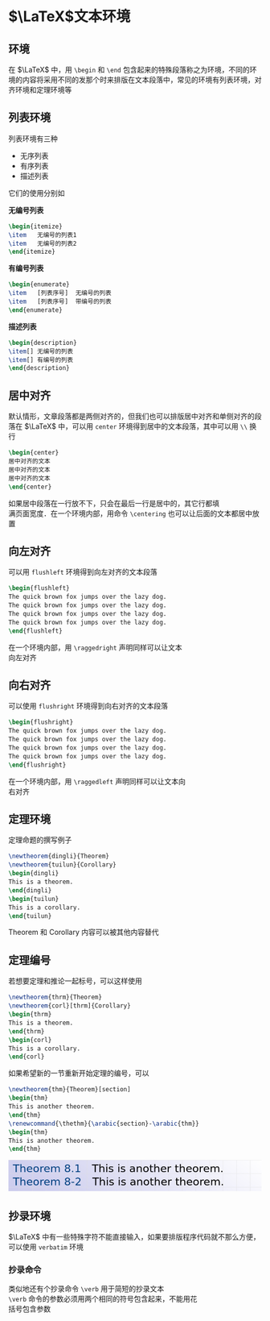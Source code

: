 # $\LaTeX$文本环境
## 环境
在 $\LaTeX$ 中，用 `\begin` 和 `\end` 包含起来的特殊段落称之为环境，不同的环境的内容将采用不同的发那个时来排版在文本段落中，常见的环境有列表环境，对齐环境和定理环境等

## 列表环境
列表环境有三种
+ 无序列表
+ 有序列表
+ 描述列表

它们的使用分别如   

**无编号列表**
```tex
\begin{itemize}
\item	无编号的列表1
\item	无编号的列表2
\end{itemize}
```

**有编号列表**
```tex
\begin{enumerate}
\item	[列表序号]	无编号的列表
\item	[列表序号]	带编号的列表
\end{enumerate}
```
**描述列表**
```tex
\begin{description}
\item[] 无编号的列表
\item[] 有编号的列表
\end{description}

```

## 居中对齐
默认情形，文章段落都是两侧对齐的，但我们也可以排版居中对齐和单侧对齐的段落在 $\LaTeX$ 中，可以用 `center` 环境得到居中的文本段落，其中可以用 `\\` 换行
```tex
\begin{center}
居中对齐的文本
居中对齐的文本
居中对齐的文本
\end{center}
```

如果居中段落在一行放不下，只会在最后一行是居中的，其它行都填  
满页面宽度．在一个环境内部，用命令 `\centering` 也可以让后面的文本都居中放置

## 向左对齐
可以用 `flushleft` 环境得到向左对齐的文本段落
```tex
\begin{flushleft}
The quick brown fox jumps over the lazy dog.  
The quick brown fox jumps over the lazy dog.  
The quick brown fox jumps over the lazy dog.  
The quick brown fox jumps over the lazy dog.
\end{flushleft}
```
在一个环境内部，用 `\raggedright` 声明同样可以让文本  
向左对齐


## 向右对齐
可以使用 `flushright` 环境得到向右对齐的文本段落  
```tex
\begin{flushright}  
The quick brown fox jumps over the lazy dog.  
The quick brown fox jumps over the lazy dog.  
The quick brown fox jumps over the lazy dog.  
The quick brown fox jumps over the lazy dog.  
\end{flushright}
```

在一个环境内部，用 `\raggedleft` 声明同样可以让文本向  
右对齐


## 定理环境
定理命题的撰写例子

```tex
\newtheorem{dingli}{Theorem}  
\newtheorem{tuilun}{Corollary}  
\begin{dingli}  
This is a theorem.  
\end{dingli}  
\begin{tuilun}  
This is a corollary.  
\end{tuilun}
```
Theorem 和 Corollary 内容可以被其他内容替代

## 定理编号
若想要定理和推论一起标号，可以这样使用
```tex
\newtheorem{thrm}{Theorem}  
\newtheorem{corl}[thrm]{Corollary}  
\begin{thrm}  
This is a theorem.  
\end{thrm}  
\begin{corl}  
This is a corollary.  
\end{corl}
```

如果希望新的一节重新开始定理的编号，可以
```tex
\newtheorem{thm}{Theorem}[section]  
\begin{thm}  
This is another theorem.  
\end{thm}  
\renewcommand{\thethm}{\arabic{section}-\arabic{thm}}  
\begin{thm}  
This is another theorem.  
\end{thm}
```
![Pasted image 20210909083427](../../../pictures/Pasted%20image%2020210909083427.png)

## 抄录环境
$\LaTeX$ 中有一些特殊字符不能直接输入，如果要排版程序代码就不那么方便，可以使用 `verbatim` 环境

### 抄录命令
类似地还有个抄录命令 `\verb` 用于简短的抄录文本  
 `\verb` 命令的参数必须用两个相同的符号包含起来，不能用花  
括号包含参数

